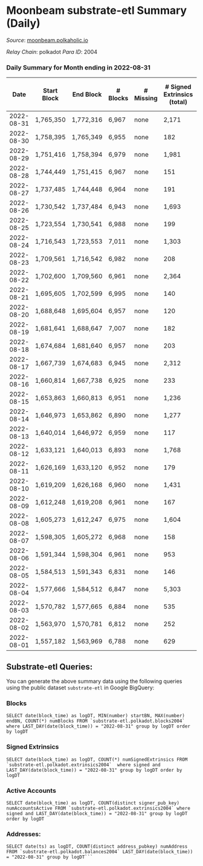 # Moonbeam substrate-etl Summary (Daily)

_Source_: [moonbeam.polkaholic.io](https://moonbeam.polkaholic.io)

*Relay Chain*: polkadot
*Para ID*: 2004



### Daily Summary for Month ending in 2022-08-31


| Date | Start Block | End Block | # Blocks | # Missing | # Signed Extrinsics (total) | # Active Accounts | # Addresses with Balances | # Events | # Transfers | # XCM Transfers In | # XCM Transfers Out |
| ---- | ----------- | --------- | -------- | --------- | --------------------------- | ----------------- | ------------------------- | -------- | ----------- | ------------------ | ------------------- |
| 2022-08-31 | 1,765,350 | 1,772,316 | 6,967 | none  | 2,171 | 97 | 298,593 | 443,231 | 11,327 ($2,832,378) | 89 ($338,452) | 58 ($165,149) |
| 2022-08-30 | 1,758,395 | 1,765,349 | 6,955 | none  | 182 | 83 | 290,148 | 574,743 | 17,822 ($33,581,286) | 96 ($234,475) | 79 ($80,823.09) |
| 2022-08-29 | 1,751,416 | 1,758,394 | 6,979 | none  | 1,981 | 80 | 289,404 | 456,994 | 10,716 ($2,992,297) | 89 ($359,280) | 64 ($172,163) |
| 2022-08-28 | 1,744,449 | 1,751,415 | 6,967 | none  | 151 | 71 | 288,954 | 431,386 | 8,402 ($3,802,706) | 67 ($79,963.22) | 63 ($252,206) |
| 2022-08-27 | 1,737,485 | 1,744,448 | 6,964 | none  | 191 | 94 | 288,585 | 453,326 | 9,786 ($4,532,247) | 71 ($93,254.95) | 61 ($159,235) |
| 2022-08-26 | 1,730,542 | 1,737,484 | 6,943 | none  | 1,693 | 86 | 288,289 | 569,468 | 12,524 ($3,066,102) | 81 ($196,490) | 84 ($863,859) |
| 2022-08-25 | 1,723,554 | 1,730,541 | 6,988 | none  | 199 | 84 | 287,878 | 489,990 | 10,245 ($4,482,268) | 72 ($1,979,573) | 84 ($124,596) |
| 2022-08-24 | 1,716,543 | 1,723,553 | 7,011 | none  | 1,303 | 85 | 286,933 | 585,800 | 13,608 ($4,106,787) | 90 ($232,619) | 63 ($886,183) |
| 2022-08-23 | 1,709,561 | 1,716,542 | 6,982 | none  | 208 | 90 | 286,658 | 520,978 | 11,661 ($2,803,531) | 91 ($611,836) | 83 ($1,268,882) |
| 2022-08-22 | 1,702,600 | 1,709,560 | 6,961 | none  | 2,364 | 77 | 286,339 | 522,640 | 13,627 ($3,762,826) | 105 ($750,704) | 60 ($51,141.95) |
| 2022-08-21 | 1,695,605 | 1,702,599 | 6,995 | none  | 140 | 71 | 285,982 | 518,632 | 12,110 ($4,034,007) | 105 ($175,311) | 89 ($111,327) |
| 2022-08-20 | 1,688,648 | 1,695,604 | 6,957 | none  | 120 | 65 | 285,757 | 537,354 | 14,277 ($5,926,285) | 83 ($163,050) | 71 ($621,705) |
| 2022-08-19 | 1,681,641 | 1,688,647 | 7,007 | none  | 182 | 65 | 285,548 | 728,758 | 17,332 ($5,932,273) | 129 ($959,300) | 120 ($877,890) |
| 2022-08-18 | 1,674,684 | 1,681,640 | 6,957 | none  | 203 | 82 | 285,258 | 740,572 | 14,780 ($5,037,151) | 92 ($384,796) | 155 ($666,291) |
| 2022-08-17 | 1,667,739 | 1,674,683 | 6,945 | none  | 2,312 | 75 | 284,862 | 628,242 | 16,434 ($5,138,233) | 92 ($2,417,739) | 125 ($1,334,008) |
| 2022-08-16 | 1,660,814 | 1,667,738 | 6,925 | none  | 233 | 64 | 284,570 | 577,817 | 15,486 ($5,570,963) | 120 ($531,037) | 180 ($244,617) |
| 2022-08-15 | 1,653,863 | 1,660,813 | 6,951 | none  | 1,236 | 84 | 284,198 | 716,273 | 22,071 ($8,515,792) | 155 ($471,690) | 197 ($479,180) |
| 2022-08-14 | 1,646,973 | 1,653,862 | 6,890 | none  | 1,277 | 95 | 283,800 | 1,279,193 | 41,602 ($21,455,503) | 576 ($5,471,145) | 830 ($3,053,557) |
| 2022-08-13 | 1,640,014 | 1,646,972 | 6,959 | none  | 117 | 60 | 283,078 | 509,438 | 15,045 ($8,271,799) | 292 ($2,263,302) | 260 ($754,943) |
| 2022-08-12 | 1,633,121 | 1,640,013 | 6,893 | none  | 1,768 | 67 | 282,817 | 491,194 | 16,741 ($5,359,995) | 284 ($437,853) | 263 ($2,621,559) |
| 2022-08-11 | 1,626,169 | 1,633,120 | 6,952 | none  | 179 | 86 | 282,524 | 537,681 | 15,692 ($25,827,514) | 343 ($5,033,601) | 248 ($164,970) |
| 2022-08-10 | 1,619,209 | 1,626,168 | 6,960 | none  | 1,431 | 81 | 282,130 | 580,061 | 15,257 ($5,241,261) | 417 ($525,522) | 418 ($886,353) |
| 2022-08-09 | 1,612,248 | 1,619,208 | 6,961 | none  | 167 | 69 | 281,878 | 470,800 | 9,816 ($7,861,064) | 207 ($280,582) | 231 ($467,259) |
| 2022-08-08 | 1,605,273 | 1,612,247 | 6,975 | none  | 1,604 | 79 | 281,580 | 530,225 | 12,782 ($4,743,723) | 172 ($152,188) | 182 ($814,520) |
| 2022-08-07 | 1,598,305 | 1,605,272 | 6,968 | none  | 158 | 80 | 281,154 | 604,530 | 11,976 ($7,307,137) | 196 ($72,894.08) | 167 ($66,622.43) |
| 2022-08-06 | 1,591,344 | 1,598,304 | 6,961 | none  | 953 | 70 | 280,810 | 722,846 | 16,425 ($12,382,966) | 283 ($327,625) | 165 ($166,255) |
| 2022-08-05 | 1,584,513 | 1,591,343 | 6,831 | none  | 146 | 68 | 280,529 | 716,877 | 15,651 ($5,706,815) | 296 ($1,955,363) | 142 ($325,301) |
| 2022-08-04 | 1,577,666 | 1,584,512 | 6,847 | none  | 5,303 | 80 | 280,190 | 817,056 | 19,735 ($8,108,164) | 323 ($210,260) | 128 ($605,523) |
| 2022-08-03 | 1,570,782 | 1,577,665 | 6,884 | none  | 535 | 73 | 279,226 | 909,245 | 17,502 ($14,510,759) | 205 ($221,851) | 112 ($367,516) |
| 2022-08-02 | 1,563,970 | 1,570,781 | 6,812 | none  | 252 | 112 | 278,874 | 2,266,282 | 47,867 ($64,454,800) | 604 ($1,620,104) | 378 ($3,990,983) |
| 2022-08-01 | 1,557,182 | 1,563,969 | 6,788 | none  | 629 | 87 | 276,468 | 961,643 | 33,660 ($24,901,893) | 2,259 ($676,195) | 464 ($166,243) |

## Substrate-etl Queries:
You can generate the above summary data using the following queries using the public dataset `substrate-etl` in Google BigQuery:


### Blocks
```
SELECT date(block_time) as logDT, MIN(number) startBN, MAX(number) endBN, COUNT(*) numBlocks FROM `substrate-etl.polkadot.blocks2004`  where LAST_DAY(date(block_time)) = "2022-08-31" group by logDT order by logDT
```


### Signed Extrinsics
```
SELECT date(block_time) as logDT, COUNT(*) numSignedExtrinsics FROM `substrate-etl.polkadot.extrinsics2004`  where signed and LAST_DAY(date(block_time)) = "2022-08-31" group by logDT order by logDT
```


### Active Accounts
```
SELECT date(block_time) as logDT, COUNT(distinct signer_pub_key) numAccountsActive FROM `substrate-etl.polkadot.extrinsics2004` where signed and LAST_DAY(date(block_time)) = "2022-08-31" group by logDT order by logDT
```


### Addresses:
```
SELECT date(ts) as logDT, COUNT(distinct address_pubkey) numAddress FROM `substrate-etl.polkadot.balances2004` LAST_DAY(date(block_time)) = "2022-08-31" group by logDT```


